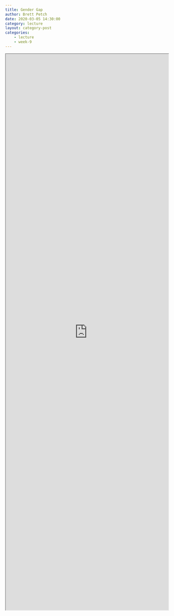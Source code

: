 ```yaml
---
title: Gender Gap
author: Brett Petch
date: 2020-03-05 14:30:00
category: lecture
layout: category-post
categories: 
    - lecture
    - week-9
---
```


<iframe src="https://owl.uwo.ca/access/lessonbuilder/item/137279288/group/63de366f-b9e9-42a0-a406-39fc5c2c7c23/Lessons/March%205%20Gender%20Gap/March%205%20Google%20and%20%20Big%20Tech%20Gender.pdf" style="width: 55vw; height: 45vh;"></iframe>